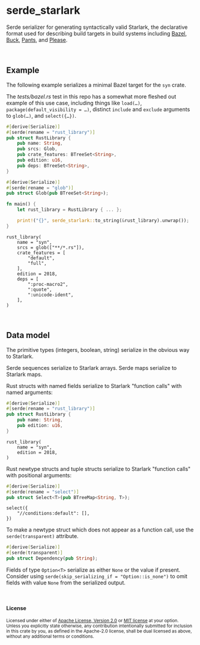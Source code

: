 serde_starlark
==============

Serde serializer for generating syntactically valid Starlark, the declarative
format used for describing build targets in build systems including [Bazel],
[Buck], [Pants], and [Please].

[Bazel]: https://bazel.build
[Buck]: https://buck.build
[Pants]: https://www.pantsbuild.org
[Please]: https://please.build

<br>

## Example

The following example serializes a minimal Bazel target for the `syn` crate.

The _tests/bazel.rs_ test in this repo has a somewhat more fleshed out example
of this use case, including things like `load(…)`, `package(default_visibility =
…)`, distinct `include` and `exclude` arguments to `glob(…)`, and `select({…})`.

```rust
#[derive(Serialize)]
#[serde(rename = "rust_library")]
pub struct RustLibrary {
    pub name: String,
    pub srcs: Glob,
    pub crate_features: BTreeSet<String>,
    pub edition: u16,
    pub deps: BTreeSet<String>,
}

#[derive(Serialize)]
#[serde(rename = "glob")]
pub struct Glob(pub BTreeSet<String>);

fn main() {
    let rust_library = RustLibrary { ... };

    print!("{}", serde_starlark::to_string(&rust_library).unwrap());
}
```

```bzl
rust_library(
    name = "syn",
    srcs = glob(["**/*.rs"]),
    crate_features = [
        "default",
        "full",
    ],
    edition = 2018,
    deps = [
        ":proc-macro2",
        ":quote",
        ":unicode-ident",
    ],
)
```

<br>

## Data model

The primitive types (integers, boolean, string) serialize in the obvious way to
Starlark.

Serde sequences serialize to Starlark arrays. Serde maps serialize to Starlark
maps.

Rust structs with named fields serialize to Starlark "function calls" with named
arguments:

```rust
#[derive(Serialize)]
#[serde(rename = "rust_library")]
pub struct RustLibrary {
    pub name: String,
    pub edition: u16,
}
```

```bzl
rust_library(
    name = "syn",
    edition = 2018,
)
```

Rust newtype structs and tuple structs serialize to Starlark "function calls"
with positional arguments:

```rust
#[derive(Serialize)]
#[serde(rename = "select")]
pub struct Select<T>(pub BTreeMap<String, T>);
```

```bzl
select({
    "//conditions:default": [],
})
```

To make a newtype struct which does not appear as a function call, use the
`serde(transparent)` attribute.

```rust
#[derive(Serialize)]
#[serde(transparent)]
pub struct Dependency(pub String);
```

Fields of type `Option<T>` serialize as either `None` or the value if present.
Consider using `serde(skip_serializing_if = "Option::is_none")` to omit fields
with value `None` from the serialized output.

<br>

#### License

<sup>
Licensed under either of <a href="LICENSE-APACHE">Apache License, Version
2.0</a> or <a href="LICENSE-MIT">MIT license</a> at your option.
</sup>

<br>

<sub>
Unless you explicitly state otherwise, any contribution intentionally submitted
for inclusion in this crate by you, as defined in the Apache-2.0 license, shall
be dual licensed as above, without any additional terms or conditions.
</sub>
